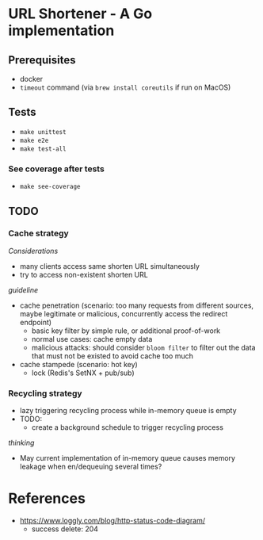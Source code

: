 # URL Shortener - A Go implementation

## Prerequisites
- docker
- `timeout` command (via `brew install coreutils` if run on MacOS)

## Tests
- `make unittest`
- `make e2e`
- `make test-all`

### See coverage after tests
- `make see-coverage`

## TODO

### Cache strategy
*Considerations*
- many clients access same shorten URL simultaneously
- try to access non-existent shorten URL

*guideline*
- cache penetration (scenario: too many requests from different sources, maybe legitimate or malicious, concurrently access the redirect endpoint)
  - basic key filter by simple rule, or additional proof-of-work
  - normal use cases: cache empty data
  - malicious attacks: should consider `bloom filter` to filter out the data that must not be existed to avoid cache too much
- cache stampede (scenario: hot key)
  - lock (Redis's SetNX + pub/sub)

### Recycling strategy
- lazy triggering recycling process while in-memory queue is empty
- TODO:
  - create a background schedule to trigger recycling process

*thinking*
- May current implementation of in-memory queue causes memory leakage when en/dequeuing several times?

# References
- https://www.loggly.com/blog/http-status-code-diagram/
    - success delete: 204
